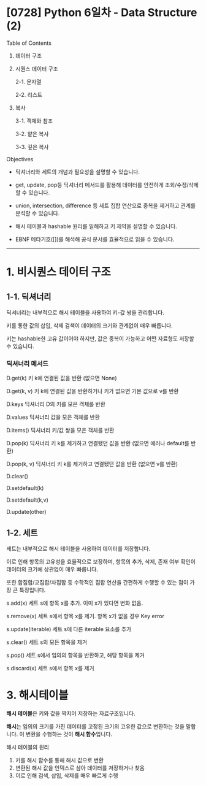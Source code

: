 # [0728] Python 6일차 - Data Structure (2)

Table of Contents

1. 데이터 구조
2. 시퀀스 데이터 구조

   2-1. 문자열

   2-2. 리스트

3. 복사

   3-1. 객체와 참조

   3-2. 얕은 복사

   3-3. 깊은 복사

Objectives

- 딕셔너리와 세트의 개념과 필요성을 설명할 수 있습니다.

- get, update, pop등 딕셔너리 메서드를 활용해 데이터를 안전하게 조회/수정/삭제할 수 있습니다.

- union, intersection, difference 등 세트 집합 연산으로 중복을 제거하고 관계를 분석할 수 있습니다.

- 해시 테이블과 hashable 원리를 일해하고 키 제약을 설명할 수 있습니다.

- EBNF 메타기호([])를 해석해 공식 문서를 효율적으로 읽을 수 있습니다.

---

# 1. 비시퀀스 데이터 구조

## 1-1. 딕셔너리

딕셔너리는 내부적으로 해시 테이블을 사용하여 키-값 쌍을 관리합니다.

키를 통한 값의 삽입, 삭제 검색이 데이터의 크기와 관계없이 매우 빠릅니다.

키는 hashable한 고유 값이어야 하지만, 값은 중복이 가능하고 어떤 자료형도 저장할 수 있습니다.

### 딕셔너리 메서드

D.get(k) 키 k에 연결된 값을 반환 (없으면 None)

D.get(k, v) 키 k에 연결된 값을 반환하거나 키가 없으면 기본 값으로 v를 반환

D.keys 딕셔너리 D의 키를 모은 객체를 반환

D.values 딕셔너리 값을 모은 객체를 반환

D.items() 딕셔너리 키/값 쌍을 모은 객체를 반환

D.pop(k) 딕셔너리 키 k를 제거하고 연결됐던 값을 반환 (없으면 에러나 default를 반환)

D.pop(k, v) 딕셔너리 키 k를 제거하고 연결됐던 값을 반환 (없으면 v를 반환)

D.clear()

D.setdefault(k)

D.setdefault(k,v)

D.update(other)

## 1-2. 세트

세트는 내부적으로 해시 테이블을 사용하여 데이터를 저장합니다.

이로 인해 항목의 고유성을 효율적으로 보장하며, 항목의 추가, 삭제, 존재 여부 확인이 데이터의 크기에 상관없이 매우 빠릅니다.

또한 합집합/교집합/차집합 등 수학적인 집합 연산을 간편하게 수행할 수 있는 점이 가장 큰 특징입니다.

s.add(x) 세트 s에 항목 x를 추가. 이미 x가 있다면 변화 없음.

s.remove(x) 세트 s에서 항목 x를 제거. 항목 x가 없을 경우 Key error

s.update(iterable) 세트 s에 다른 iterable 요소를 추가

s.clear() 세트 s의 모든 항목을 제거

s.pop() 세트 s에서 임의의 항목을 반환하고, 해당 항목을 제거

s.discard(x) 세트 s에서 항목 x를 제거

# 3. 해시테이블

**해시 테이블**은 키와 값을 짝지어 저장하는 자료구조입니다.

**해시**는 임의의 크기를 가진 데이터를 고정된 크기의 고유한 값으로 변환하는 것을 말합니다. 이 변환을 수행하는 것이 **해시 함수**입니다.

해시 테이블의 원리

1. 키를 해시 함수를 통해 해시 값으로 변환
2. 변환된 해시 값을 인덱스로 삼아 데이터를 저장하거나 찾음
3. 이로 인해 검색, 삽입, 삭제를 매우 빠르게 수행
